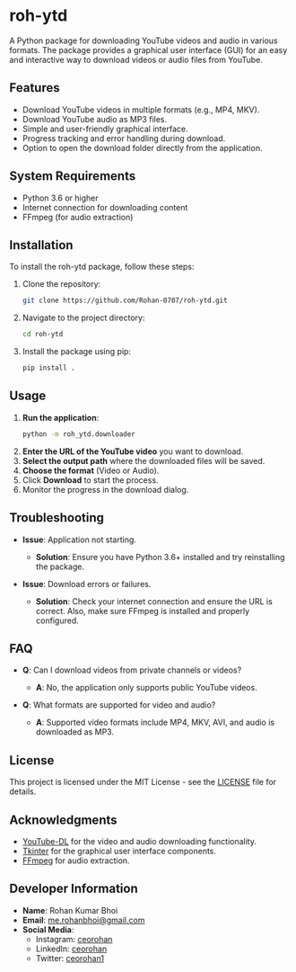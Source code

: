 # roh-ytd

A Python package for downloading YouTube videos and audio in various formats. The package provides a graphical user interface (GUI) for an easy and interactive way to download videos or audio files from YouTube.

## Features

- Download YouTube videos in multiple formats (e.g., MP4, MKV).
- Download YouTube audio as MP3 files.
- Simple and user-friendly graphical interface.
- Progress tracking and error handling during download.
- Option to open the download folder directly from the application.

## System Requirements

- Python 3.6 or higher
- Internet connection for downloading content
- FFmpeg (for audio extraction)

## Installation

To install the roh-ytd package, follow these steps:

1. Clone the repository:
    ```sh
    git clone https://github.com/Rohan-0707/roh-ytd.git
    ```
2. Navigate to the project directory:
    ```sh
    cd roh-ytd
    ```
3. Install the package using pip:
    ```sh
    pip install .
    ```

## Usage

1. **Run the application**:
    ```sh
    python -m roh_ytd.downloader
    ```
2. **Enter the URL of the YouTube video** you want to download.
3. **Select the output path** where the downloaded files will be saved.
4. **Choose the format** (Video or Audio).
5. Click **Download** to start the process.
6. Monitor the progress in the download dialog.

## Troubleshooting

- **Issue**: Application not starting.
  - **Solution**: Ensure you have Python 3.6+ installed and try reinstalling the package.

- **Issue**: Download errors or failures.
  - **Solution**: Check your internet connection and ensure the URL is correct. Also, make sure FFmpeg is installed and properly configured.

## FAQ

- **Q**: Can I download videos from private channels or videos?
  - **A**: No, the application only supports public YouTube videos.

- **Q**: What formats are supported for video and audio?
  - **A**: Supported video formats include MP4, MKV, AVI, and audio is downloaded as MP3.

## License

This project is licensed under the MIT License - see the [LICENSE](LICENSE) file for details.

## Acknowledgments

- [YouTube-DL](https://github.com/yt-dlp/yt-dlp) for the video and audio downloading functionality.
- [Tkinter](https://docs.python.org/3/library/tkinter.html) for the graphical user interface components.
- [FFmpeg](https://ffmpeg.org/) for audio extraction.

## Developer Information

- **Name**: Rohan Kumar Bhoi
- **Email**: [me.rohanbhoi@gmail.com](mailto:me.rohanbhoi@gmail.com)
- **Social Media**:
  - Instagram: [ceorohan](https://instagram.com/ceorohan)
  - LinkedIn: [ceorohan](https://linkedin.com/in/ceorohan)
  - Twitter: [ceorohan1](https://twitter.com/ceorohan1)

